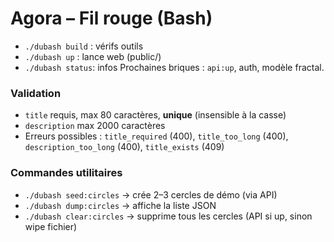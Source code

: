 # Agora – Fil rouge (Bash)
- `./dubash build` : vérifs outils
- `./dubash up`    : lance web (public/)
- `./dubash status`: infos
Prochaines briques : `api:up`, auth, modèle fractal.

### Validation
- `title` requis, max 80 caractères, **unique** (insensible à la casse)
- `description` max 2000 caractères
- Erreurs possibles : `title_required` (400), `title_too_long` (400), `description_too_long` (400), `title_exists` (409)

### Commandes utilitaires
- `./dubash seed:circles` → crée 2–3 cercles de démo (via API)
- `./dubash dump:circles` → affiche la liste JSON
- `./dubash clear:circles` → supprime tous les cercles (API si up, sinon wipe fichier)
